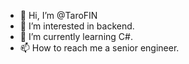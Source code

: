 - 👋 Hi, I’m @TaroFIN
- 👀 I’m interested in backend.
- 🌱 I’m currently learning C#.
- 📫 How to reach me a senior engineer.

<!---
TaroFIN/TaroFIN is a ✨ special ✨ repository because its `README.md` (this file) appears on your GitHub profile.
You can click the Preview link to take a look at your changes.
--->
